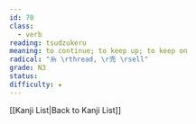 ```yaml
---
id: 70
class:
  - verb
reading: tsudzukeru
meaning: to continue; to keep up; to keep on
radical: "糸 \rthread, \r売 \rsell"
grade: N3
status:
difficulty: ★
---
```

[[Kanji List|Back to Kanji List]]